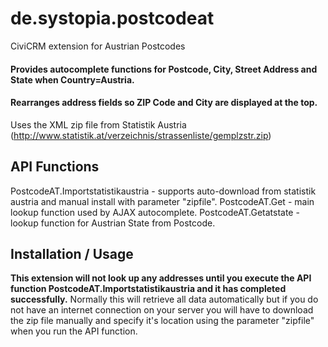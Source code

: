 # de.systopia.postcodeat
CiviCRM extension for Austrian Postcodes

#### Provides autocomplete functions for Postcode, City, Street Address and State when Country=Austria.
#### Rearranges address fields so ZIP Code and City are displayed at the top.

Uses the XML zip file from Statistik Austria (http://www.statistik.at/verzeichnis/strassenliste/gemplzstr.zip)

## API Functions
PostcodeAT.Importstatistikaustria - supports auto-download from statistik austria and manual install with parameter "zipfile".
PostcodeAT.Get - main lookup function used by AJAX autocomplete.
PostcodeAT.Getatstate - lookup function for Austrian State from Postcode.

## Installation / Usage
**This extension will not look up any addresses until you execute the API function PostcodeAT.Importstatistikaustria and it has completed successfully.**
Normally this will retrieve all data automatically but if you do not have an internet connection on your server you will have to download the zip file manually and specify it's location using the parameter "zipfile" when you run the API function.
